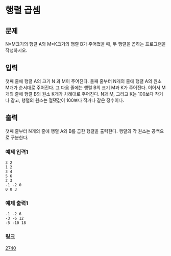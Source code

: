 # 행렬 곱셈

## 문제

N\*M크기의 행렬 A와 M\*K크기의 행렬 B가 주어졌을 때, 두 행렬을 곱하는 프로그램을 작성하시오.

## 입력

첫째 줄에 행렬 A의 크기 N 과 M이 주어진다. 둘째 줄부터 N개의 줄에 행렬 A의 원소 M개가 순서대로 주어진다. 그 다음 줄에는 행렬 B의 크기 M과 K가 주어진다. 이어서 M개의 줄에 행렬 B의 원소 K개가 차례대로 주어진다. N과 M, 그리고 K는 100보다 작거나 같고, 행렬의 원소는 절댓값이 100보다 작거나 같은 정수이다.

## 출력

첫째 줄부터 N개의 줄에 행렬 A와 B를 곱한 행렬을 출력한다. 행렬의 각 원소는 공백으로 구분한다.

### 예제 입력1

```
3 2
1 2
3 4
5 6
2 3
-1 -2 0
0 0 3
```

### 예제 출력1

```
-1 -2 6
-3 -6 12
-5 -10 18
```

### 링크

<a href="https://www.acmicpc.net/problem/2740" target="_blank">2740</a>
